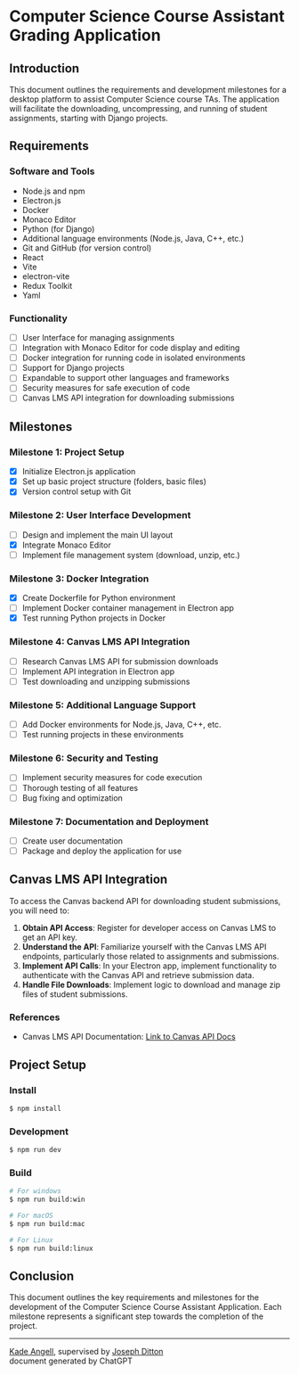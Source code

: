# Computer Science Course Assistant Grading Application

## Introduction

This document outlines the requirements and development milestones for a desktop platform to assist Computer Science course TAs. The application will facilitate the downloading, uncompressing, and running of student assignments, starting with Django projects.

## Requirements

### Software and Tools

-   Node.js and npm
-   Electron.js
-   Docker
-   Monaco Editor
-   Python (for Django)
-   Additional language environments (Node.js, Java, C++, etc.)
-   Git and GitHub (for version control)
-   React
-   Vite
-   electron-vite
-   Redux Toolkit
-   Yaml

### Functionality

-   [ ] User Interface for managing assignments
-   [ ] Integration with Monaco Editor for code display and editing
-   [ ] Docker integration for running code in isolated environments
-   [ ] Support for Django projects
-   [ ] Expandable to support other languages and frameworks
-   [ ] Security measures for safe execution of code
-   [ ] Canvas LMS API integration for downloading submissions

## Milestones

### Milestone 1: Project Setup

-   [x] Initialize Electron.js application
-   [x] Set up basic project structure (folders, basic files)
-   [x] Version control setup with Git

### Milestone 2: User Interface Development

-   [ ] Design and implement the main UI layout
-   [x] Integrate Monaco Editor
-   [ ] Implement file management system (download, unzip, etc.)

### Milestone 3: Docker Integration

-   [X] Create Dockerfile for Python environment
-   [ ] Implement Docker container management in Electron app
-   [X] Test running Python projects in Docker

### Milestone 4: Canvas LMS API Integration

-   [ ] Research Canvas LMS API for submission downloads
-   [ ] Implement API integration in Electron app
-   [ ] Test downloading and unzipping submissions

### Milestone 5: Additional Language Support

-   [ ] Add Docker environments for Node.js, Java, C++, etc.
-   [ ] Test running projects in these environments

### Milestone 6: Security and Testing

-   [ ] Implement security measures for code execution
-   [ ] Thorough testing of all features
-   [ ] Bug fixing and optimization

### Milestone 7: Documentation and Deployment

-   [ ] Create user documentation
-   [ ] Package and deploy the application for use

## Canvas LMS API Integration

To access the Canvas backend API for downloading student submissions, you will need to:

1. **Obtain API Access**: Register for developer access on Canvas LMS to get an API key.
2. **Understand the API**: Familiarize yourself with the Canvas LMS API endpoints, particularly those related to assignments and submissions.
3. **Implement API Calls**: In your Electron app, implement functionality to authenticate with the Canvas API and retrieve submission data.
4. **Handle File Downloads**: Implement logic to download and manage zip files of student submissions.

### References

-   Canvas LMS API Documentation: [Link to Canvas API Docs](https://canvas.instructure.com/doc/api/)

## Project Setup

### Install

```bash
$ npm install
```

### Development

```bash
$ npm run dev
```

### Build

```bash
# For windows
$ npm run build:win

# For macOS
$ npm run build:mac

# For Linux
$ npm run build:linux
```

## Conclusion

This document outlines the key requirements and milestones for the development of the Computer Science Course Assistant Application. Each milestone represents a significant step towards the completion of the project.

---

[Kade Angell](mailto:kade.angell@usu.edu), supervised by [Joseph Ditton](mailto:joseph.ditton@usu.edu) <br />
document generated by ChatGPT
